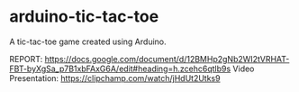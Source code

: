 # arduino-tic-tac-toe
A tic-tac-toe game created using Arduino.

REPORT: https://docs.google.com/document/d/12BMHp2gNb2WI2tVRHAT-FBT-byXgSa_p7B1xbFAxG6A/edit#heading=h.zcehc6qtlb9s
Video Presentation: https://clipchamp.com/watch/jHdUt2Utks9
